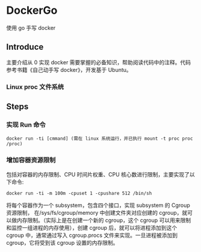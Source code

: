 # DockerGo

使用 go 手写 docker

## Introduce

主要介绍从 0 实现 docker 需要掌握的必备知识，帮助阅读代码中的注释。代码参考书籍《自己动手写 docker》，开发基于 Ubuntu。

### Linux proc 文件系统

## Steps

### 实现 Run 命令

```shell
docker run -ti [cmmand] (需在 linux 系统运行，并已执行 mount -t proc proc /proc)
```

### 增加容器资源限制

包括对容器的内存限制、CPU 时间片权重、CPU 核心数进行限制，主要实现了以下命令:

```shell
docker run -ti -m 100m -cpuset 1 -cpushare 512 /bin/sh
```

将每个容器作为一个 subsystem，包含四个接口，实现 subsystem 的 Cgroup 资源限制，
在/sys/fs/cgroup/memory 中创建文件夹对应创建的 cgroup，就可以做内存限制。（实际上是在创建一个新的 cgroup，这个 cgroup 可以用来限制和监控一组进程的内存使用），创建 cgroup 后，就可以将进程添加到这个 cgroup 中，通常通过写入 cgroup.procs 文件来实现。一旦进程被添加到 cgroup，它将受到该 cgroup 设置的内存限制。
